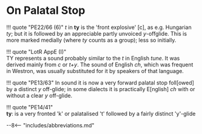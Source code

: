 # On Palatal Stop

!!! quote "PE22/66 (6)"
	*t* in **ty** is the 'front explosive' \[c\], as e.g. Hungarian *ty*; but it is followed by an appreciable partly unvoiced *y*-offglide. This is more marked medially (where *ty* counts as a group); less so initially.

!!! quote "LotR AppE (I)"	
	TY represents a sound probably similar to the *t* in English *tune*. It was derived mainly from *c* or *t+y*. The sound of English *ch*, which was frequent in Westron, was usually substituted for it by speakers of that language.

!!! quote "PE13/63"	
	In sound it is now a very forward palatal stop foll\[owed\] by a distinct *y* off-glide; in some dialects it is practically E\[nglish\] *ch* with or without a clear *y* off-glide.

!!! quote "PE14/41"		
	**ty**: is a very fronted 'k' or palatalised 't' followed by a fairly distinct 'y'-glide

--8<-- "includes/abbreviations.md"